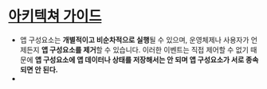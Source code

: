 [아키텍쳐 가이드](https://developer.android.com/jetpack/guide?hl=ko)
===
* 앱 구성요소는 **개별적이고 비순차적으로 실행**될 수 있으며, 운영체제나 사용자가 언제든지 **앱 구성요소를 제거**할 수 있습니다. 
이러한 이벤트는 직접 제어할 수 없기 때문에 **앱 구성요소에 앱 데이터나 상태를 저장해서는 안 되며 앱 구성요소가 서로 종속되면 안 된다.**
* 
